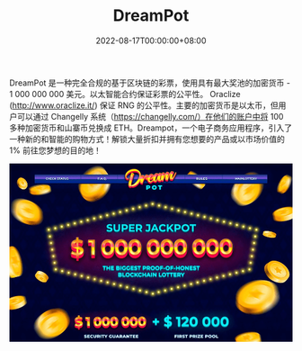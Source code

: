 ﻿---
title: "DreamPot"
description: "DreamPot 是一个完全合规的基于区块链的批次"
date: 2022-08-17T00:00:00+08:00
lastmod: 2022-08-17T00:00:00+08:00
draft: false
authors: ["boogArno"]
featuredImage: "dreampot.png"
tags: ["Gambling","DreamPot"]
categories: ["nfts"]
nfts: ["Gambling"]
blockchain: "ETH"
website: "https://dreampot.io"
twitter: "https://twitter.com/dreampotio"
discord: ""
telegram: "http://t.me/dreampotchat"
github: ""
youtube: ""
twitch: ""
facebook: "https://www.facebook.com/DreamPotFun"
instagram: ""
reddit: ""
medium: ""
steam: ""
gitbook: ""
googleplay: ""
appstore: ""
status: "Live"
weight: 
lightgallery: true
toc: true
pinned: false
recommend: false
recommend1: false
---
DreamPot 是一种完全合规的基于区块链的彩票，使用具有最大奖池的加密货币 - 1 000 000 000 美元。以太智能合约保证彩票的公平性。 Oraclize (http://www.oraclize.it/) 保证 RNG 的公平性。主要的加密货币是以太币，但用户可以通过 Changelly 系统（https://changelly.com/）在他们的账户中将 100 多种加密货币和山寨币兑换成 ETH。Dreampot，一个电子商务应用程序，引入了一种新的和智能的购物方式！解锁大量折扣并拥有您想要的产品或以市场价值的 1% 前往您梦想的目的地！



![dreampot-dapp-gambling-eth-image1_e765fd83dcf71f34b57ef5a4fb8bdcb1](dreampot-dapp-gambling-eth-image1_e765fd83dcf71f34b57ef5a4fb8bdcb1.png)